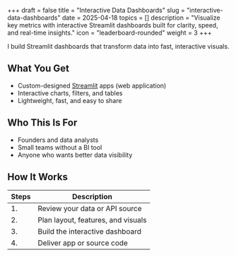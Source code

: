 +++
draft = false
title = "Interactive Data Dashboards"
slug = "interactive-data-dashboards"
date = 2025-04-18
topics = []
description = "Visualize key metrics with interactive Streamlit dashboards built for clarity, speed, and real-time insights."
icon = "leaderboard-rounded"
weight = 3
+++

I build Streamlit dashboards that transform data into fast, interactive visuals.

## What You Get

- Custom-designed [Streamlit] apps (web application)
- Interactive charts, filters, and tables
- Lightweight, fast, and easy to share

[Streamlit]: https://streamlit.io/

## Who This Is For

- Founders and data analysts
- Small teams without a BI tool
- Anyone who wants better data visibility

## How It Works

| Steps | Description |
| --- | --- |
| 1. | Review your data or API source |
| 2. | Plan layout, features, and visuals |
| 3. | Build the interactive dashboard |
| 4. | Deliver app or source code |
